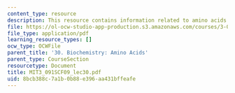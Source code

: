 ```yaml
---
content_type: resource
description: This resource contains information related to amino acids.
file: https://ol-ocw-studio-app-production.s3.amazonaws.com/courses/3-091sc-introduction-to-solid-state-chemistry-fall-2010/8bcb388c7a1b0b88e396aa431bffeafe_MIT3_091SCF09_lec30.pdf
file_type: application/pdf
learning_resource_types: []
ocw_type: OCWFile
parent_title: '30. Biochemistry: Amino Acids'
parent_type: CourseSection
resourcetype: Document
title: MIT3_091SCF09_lec30.pdf
uid: 8bcb388c-7a1b-0b88-e396-aa431bffeafe
---
```

